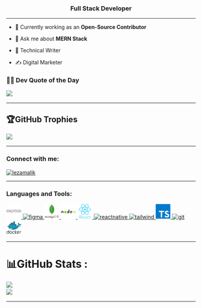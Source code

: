 
<h3 align="center">Full Stack Developer</h3>

<hr class="solid">

- 🧮 Currently working as an **Open-Source Contributor**

- 💬 Ask me about **MERN Stack**

- 📝 Technical Writer

- ✍️ Digital Marketer
 
### 👨‍💻 Dev Quote of the Day
![](https://quotes-github-readme.vercel.app/api?type=horizontal&theme=radical)
<hr class="solid">


## 🏆GitHub Trophies
![](https://github-trophies.vercel.app/?username=lezamalik&theme=radical&no-frame=false&no-bg=false&margin-w=4)

<hr class="solid">

<h3 align="left">Connect with me:</h3>
<p align="left">
<a href="https://linkedin.com/in/lezamalik" target="blank"><img align="center" src="https://raw.githubusercontent.com/rahuldkjain/github-profile-readme-generator/master/src/images/icons/Social/linked-in-alt.svg" alt="lezamalik" height="30" width="40" /></a>
</p>

<hr class="solid">

<h3 align="left">Languages and Tools:</h3>
<p align="left"> <a href="https://expressjs.com" target="_blank" rel="noreferrer"> <img src="https://raw.githubusercontent.com/devicons/devicon/master/icons/express/express-original-wordmark.svg" alt="express" width="40" height="40"/> </a> <a href="https://www.figma.com/" target="_blank" rel="noreferrer"> <img src="https://www.vectorlogo.zone/logos/figma/figma-icon.svg" alt="figma" width="40" height="40"/> </a> <a href="https://www.mongodb.com/" target="_blank" rel="noreferrer"> <img src="https://raw.githubusercontent.com/devicons/devicon/master/icons/mongodb/mongodb-original-wordmark.svg" alt="mongodb" width="40" height="40"/> </a> <a href="https://nodejs.org" target="_blank" rel="noreferrer"> <img src="https://raw.githubusercontent.com/devicons/devicon/master/icons/nodejs/nodejs-original-wordmark.svg" alt="nodejs" width="40" height="40"/> </a>  <a href="https://reactjs.org/" target="_blank" rel="noreferrer"> <img src="https://raw.githubusercontent.com/devicons/devicon/master/icons/react/react-original-wordmark.svg" alt="react" width="40" height="40"/> </a> <a href="https://reactnative.dev/" target="_blank" rel="noreferrer"> <img src="https://reactnative.dev/img/header_logo.svg" alt="reactnative" width="40" height="40"/> </a> <a href="https://tailwindcss.com/" target="_blank" rel="noreferrer"> <img src="https://www.vectorlogo.zone/logos/tailwindcss/tailwindcss-icon.svg" alt="tailwind" width="40" height="40"/> </a> <a href="https://www.typescriptlang.org/" target="_blank" rel="noreferrer"> <img src="https://raw.githubusercontent.com/devicons/devicon/master/icons/typescript/typescript-original.svg" alt="typescript" width="40" height="40"/> </a>  <a href="https://git-scm.com/" target="_blank" rel="noreferrer"> <img src="https://www.vectorlogo.zone/logos/git-scm/git-scm-icon.svg" alt="git" width="40" height="40"/> </a>  <a href="https://www.docker.com/" target="_blank" rel="noreferrer"> <img src="https://raw.githubusercontent.com/devicons/devicon/master/icons/docker/docker-original-wordmark.svg" alt="docker" width="40" height="40"/> </a>  </p>

<hr class="solid">


# 📊GitHub Stats :
![](https://github-readme-stats.vercel.app/api?username=lezamalik&theme=radical&hide_border=true&include_all_commits=true&count_private=true)<br/>
![](https://github-readme-streak-stats.herokuapp.com/?user=lezamalik&theme=radical&hide_border=true)<br/>

<hr class="solid">

